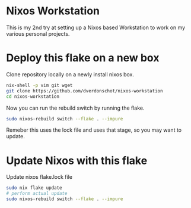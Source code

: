 # Nixos Workstation

This is my 2nd try at setting up a Nixos based Workstation to work on my various personal projects.

# Deploy this flake on a new box

Clone repository locally on a newly install nixos box.

```bash
nix-shell -p vim git wget
git clone https://github.com/dverdonschot/nixos-workstation
cd nixos-workstation
```

Now you can run the rebuild switch by running the flake.

```bash
sudo nixos-rebuild switch --flake . --impure
```

Remeber this uses the lock file and uses that stage, so you may want to update.

# Update Nixos with this flake

Update nixos flake.lock file

```bash
sudo nix flake update
# perform actual update
sudo nixos-rebuild switch --flake . --impure

```

